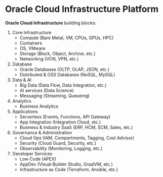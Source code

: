 # Oracle Cloud Infrastructure Platform

**Oracle Cloud Infrastructure** building blocks:
1. Core Infrastructure
	- Compute (Bare Metal, VM, CPUs, GPUs, HPC)
	- Containers
	- OS, VMware
	- Storage (Block, Object, Archive, etc.)
	- Networking (VCN, VPN, etc.)
2.  Database 
	- Oracle Databases (OLTP, OLAP, JSON, etc.)
	- Distributed & OSS Databases (NoSQL, MySQL)
3. Data & AI 
	- Big Data (Data Flow, Data Integration, etc.)
	- AI services (Data Science)
	- Messaging (Streaming, Queueing)
4. Analytics 
	- Business Analytics
5.  Applications 
	- Serverless (Events, Functions, API Gateway)
	- App Integration (Integration Cloud, etc.)
	- Business & Industry SaaS (ERP, HCM, SCM, Sales, etc.)
6.  Governance & Administration
	- Cloud Ops (IAM, Compartments, Tagging, Cost Advisor)
	- Security (Cloud Guard, Security, etc.)
	- Observability (Monitoring, Logging, etc.)
7.  Developer Services
	- Low Code (APEX)
	- AppDev (Visual Builder Studio, GraalVM, etc.)
	- Infrastructure as Code (Terraform, Ansible, etc.)



